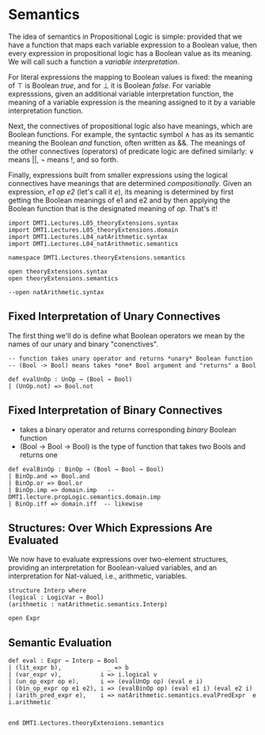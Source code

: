 
# Semantics

The idea of semantics in Propositional Logic is simple:
provided that we have a function that maps each variable
expression to a Boolean value, then  every expression in
propositional logic has a Boolean value as its meaning.
We will call such a function a *variable interpretation*.

<!-- toc -->

For literal expressions the mapping to Boolean values is
fixed: the meaning of ⊤ is Boolean *true*, and for ⊥ it
is Boolean *false*. For variable expresssions, given an
additional variable interpretation function, the meaning
of a variable expression is the meaning assigned to it
by a variable interpretation function.

Next, the connectives of propositional logic also have
meanings, which are Boolean functions. For example, the
syntactic symbol ∧ has as its semantic meaning the Boolean
*and* function, often written as &&. The meanings of the
other connectives (operators) of predicate logic are defined
similarly: ∨ means ||, ¬ means !, and so forth.

Finally, expressions built from smaller expressions using
the logical connectives have meanings that are determined
*compositionally*. Given an expression, *e1 op e2* (let's
call it *e*), its meaning is determined by first getting
the Boolean meanings of e1 and e2 and by then applying the
Boolean function that is the designated meaning of *op*.
That's it!

```lean
import DMT1.Lectures.L05_theoryExtensions.syntax
import DMT1.Lectures.L05_theoryExtensions.domain
import DMT1.Lectures.L04_natArithmetic.syntax
import DMT1.Lectures.L04_natArithmetic.semantics

namespace DMT1.Lectures.theoryExtensions.semantics

open theoryExtensions.syntax
open theoryExtensions.semantics

--open natArithmetic.syntax
```

## Fixed Interpretation of Unary Connectives

The first thing we'll do is define what Boolean operators
we mean by the names of our unary and binary "conenctives".

```lean
-- function takes unary operator and returns *unary* Boolean function
-- (Bool -> Bool) means takes *one* Bool argument and "returns" a Bool

def evalUnOp : UnOp → (Bool → Bool)
| (UnOp.not) => Bool.not
```


## Fixed Interpretation of Binary Connectives

- takes a binary operator and returns corresponding *binary* Boolean function
- (Bool → Bool → Bool) is the type of function that takes two Bools and returns one

```lean
def evalBinOp : BinOp → (Bool → Bool → Bool)
| BinOp.and => Bool.and
| BinOp.or => Bool.or
| BinOp.imp => domain.imp   -- DMT1.lecture.propLogic.semantics.domain.imp
| BinOp.iff => domain.iff  -- likewise
```

## Structures: Over Which Expressions Are Evaluated

We now have to evaluate expressions over two-element structures,
providing an interpretation for Boolean-valued variables, and an
interpretation for Nat-valued, i.e., arithmetic, variables.

```lean
structure Interp where
(logical : LogicVar → Bool)
(arithmetic : natArithmetic.semantics.Interp)

open Expr
```

## Semantic Evaluation

```lean
def eval : Expr → Interp → Bool
| (lit_expr b),             _ => b
| (var_expr v),           i => i.logical v
| (un_op_expr op e),      i => (evalUnOp op) (eval e i)
| (bin_op_expr op e1 e2), i => (evalBinOp op) (eval e1 i) (eval e2 i)
| (arith_pred_expr e),    i => natArithmetic.semantics.evalPredExpr  e i.arithmetic


end DMT1.Lectures.theoryExtensions.semantics
```
